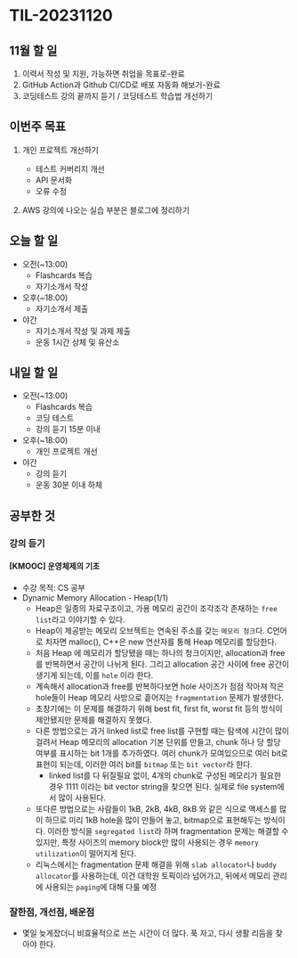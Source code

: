 # TIL-20231120

## 11월 할 일

1. 이력서 작성 및 지원, 가능하면 취업을 목표로-완료
2. GitHub Action과 Github CI/CD로 배포 자동화 해보기-완료
3. 코딩테스트 강의 끝까지 듣기 / 코딩테스트 학습법 개선하기

## 이번주 목표

1. 개인 프로젝트 개선하기
  
   - 테스트 커버리지 개선
   - API 문서화
   - 오류 수정

2. AWS 강의에 나오는 실습 부분은 블로그에 정리하기

## 오늘 할 일

- 오전(~13:00)
  - Flashcards 복습
  - 자기소개서 작성
- 오후(~18:00)
  - 자기소개서 제출
- 야간
  - 자기소개서 작성 및 과제 제출
  - 운동 1시간 상체 및 유산소

## 내일 할 일

- 오전(~13:00)
  - Flashcards 복습
  - 코딩 테스트
  - 강의 듣기 15분 이내
- 오후(~18:00)
  - 개인 프로젝트 개선
- 야간
  - 강의 듣기
  - 운동 30분 이내 하체

## 공부한 것

### 강의 듣기

#### [KMOOC] 운영체제의 기초

- 수강 목적: CS 공부
- Dynamic Memory Allocation - Heap(1/1)
  - Heap은 일종의 자료구조이고, 가용 메모리 공간이 조각조각 존재하는 `free list`라고 이야기할 수 있다.
  - Heap이 제공받는 메모리 오브젝트는 연속된 주소를 갖는 `메모리 청크`다. C언어로 치자면 malloc(), C++은 new 연산자를 통해 Heap 메모리를 할당한다.
  - 처음 Heap 에 메모리가 할당됐을 때는 하나의 청크이지만, allocation과 free를 반복하면서 공간이 나뉘게 된다. 그리고 allocation 공간 사이에 free 공간이 생기게 되는데, 이를 `hole` 이라 한다.
  - 계속해서 allocation과 free를 반복하다보면 hole 사이즈가 점점 작아져 작은 hole들이 Heap 메모리 사방으로 흩어지는 `fragmentation` 문제가 발생한다.
  - 초창기에는 이 문제를 해결하기 위해 best fit, first fit, worst fit 등의 방식이 제안됐지만 문제를 해결하지 못했다.
  - 다른 방법으로는 과거 linked list로 free list를 구현할 때는 탐색에 시간이 많이 걸려서 Heap 메모리의 allocation 기본 단위를 만들고, chunk 하나 당 할당 여부를 표시하는 bit 1개를 추가하였다. 여러 chunk가 모여있으므로 여러 bit로 표현이 되는데, 이러한 여러 bit를 `bitmap` 또는 `bit vector`라 한다.
    - linked list를 다 뒤질필요 없이, 4개의 chunk로 구성된 메모리가 필요한 경우 1111 이라는 bit vector string을 찾으면 된다. 실제로 file system에서 많이 사용된다.
  - 또다른 방법으로는 사람들이 1kB, 2kB, 4kB, 8kB 와 같은 식으로 액세스를 많이 하므로 미리 1kB hole을 많이 만들어 놓고, bitmap으로 표현해두는 방식이다. 이러한 방식을 `segregated list`라 하며 fragmentation 문제는 해결할 수 있지만, 특정 사이즈의 memory block만 많이 사용되는 경우 `memory utilization`이 떨어지게 된다.
  - 리눅스에서는 fragmentation 문제 해결을 위해 `slab allocator`나 `buddy allocator`를 사용하는데, 이건 대학원 토픽이라 넘어가고, 뒤에서 메모리 관리에 사용되는 `paging`에 대해 다룰 예정

### 잘한점, 개선점, 배운점

- 몇일 늦게잤더니 비효율적으로 쓰는 시간이 더 많다. 푹 자고, 다시 생활 리듬을 찾아야 한다.
